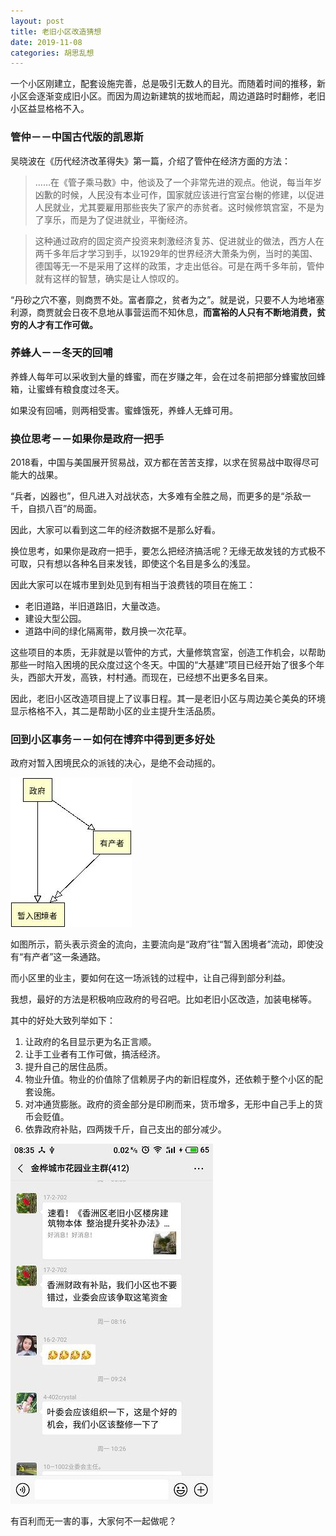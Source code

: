```yaml
---
layout: post
title: 老旧小区改造猜想 
date: 2019-11-08
categories: 胡思乱想 
---
```


一个小区刚建立，配套设施完善，总是吸引无数人的目光。而随着时间的推移，新小区会逐渐变成旧小区。而因为周边新建筑的拔地而起，周边道路时时翻修，老旧小区益显格格不入。

### 管仲－－中国古代版的凯恩斯

吴晓波在《历代经济改革得失》第一篇，介绍了管仲在经济方面的方法：


> ……在《管子乘马数》中，他谈及了一个非常先进的观点。他说，每当年岁凶歉的时候，人民没有本业可作，国家就应该进行宫室台榭的修建，以促进人民就业，尤其要雇用那些丧失了家产的赤贫者。这时候修筑宫室，不是为了享乐，而是为了促进就业，平衡经济。

>  这种通过政府的固定资产投资来刺激经济复苏、促进就业的做法，西方人在两千多年后才学习到手，以1929年的世界经济大萧条为例，当时的美国、德国等无一不是采用了这样的政策，才走出低谷。可是在两千多年前，管仲就有这样的智慧，确实是让人惊叹的。


“丹砂之穴不塞，则商贾不处。富者靡之，贫者为之”。就是说，只要不人为地堵塞利源，商贾就会日夜不息地从事营运而不知休息，**而富裕的人只有不断地消费，贫穷的人才有工作可做。**

### 养蜂人－－冬天的回哺
养蜂人每年可以采收到大量的蜂蜜，而在岁赚之年，会在过冬前把部分蜂蜜放回蜂箱，让蜜蜂有粮食度过冬天。

如果没有回哺，则两相受害。蜜蜂饿死，养蜂人无蜂可用。

### 换位思考－－如果你是政府一把手
2018看，中国与美国展开贸易战，双方都在苦苦支撑，以求在贸易战中取得尽可能大的战果。

“兵者，凶器也”，但凡进入对战状态，大多难有全胜之局，而更多的是“杀敌一千，自损八百”的局面。

因此，大家可以看到这二年的经济数据不是那么好看。

换位思考，如果你是政府一把手，要怎么把经济搞活呢？无缘无故发钱的方式极不可取，只有想以各种名目来发钱，即使这个名目是多么的浅显。

因此大家可以在城市里到处见到有相当于浪费钱的项目在施工：

 * 老旧道路，半旧道路旧，大量改造。
 * 建设大型公园。
 * 道路中间的绿化隔离带，数月换一次花草。

这些项目的本质，无非就是以管仲的方式，大量修筑宫室，创造工作机会，以帮助那些一时陷入困境的民众度过这个冬天。中国的“大基建”项目已经开始了很多个年头，西部大开发，高铁，村村通。而现在，已经想不出更多名目来。

因此，老旧小区改造项目提上了议事日程。其一是老旧小区与周边美仑美奂的环境显示格格不入，其二是帮助小区的业主提升生活品质。


### 回到小区事务－－如何在博弈中得到更多好处

政府对暂入困境民众的派钱的决心，是绝不会动摇的。

![资金流向](/img/moneystream.jpeg)

如图所示，箭头表示资金的流向，主要流向是“政府”往“暂入困境者”流动，即使没有“有产者”这一条通路。

而小区里的业主，要如何在这一场派钱的过程中，让自己得到部分利益。

我想，最好的方法是积极响应政府的号召吧。比如老旧小区改造，加装电梯等。

其中的好处大致列举如下：

 1. 让政府的名目显示更为名正言顺。
 2. 让手工业者有工作可做，搞活经济。
 3. 提升自己的居住品质。
 4. 物业升值。物业的价值除了信赖房子内的新旧程度外，还依赖于整个小区的配套设施。
 5. 对冲通货膨胀。政府的资金部分是印刷而来，货币增多，无形中自己手上的货币会贬值。
 6. 依靠政府补贴，四两拨千斤，自己支出的部分减少。

![聊天记录](/img/S91108-08355938.jpg)

有百利而无一害的事，大家何不一起做呢？
